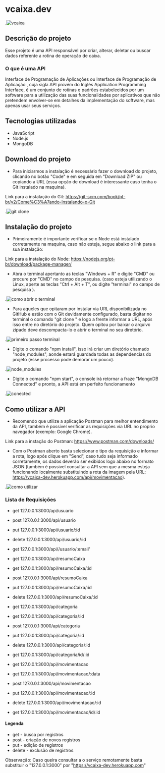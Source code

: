 # vcaixa.dev

.![vcaixa](https://cdn.startupi.com.br/wp-content/uploads/2018/04/api.png)

## Descrição do projeto

Esse projeto é uma API responsável por criar, alterar, deletar ou buscar dados referente a rotina de operação de caixa.

### O que é uma API

Interface de Programação de Aplicações ou Interface de Programação de Aplicação , cuja sigla API provém do Inglês Application Programming Interface, é um conjunto de rotinas e padrões estabelecidos por um software para a utilização das suas funcionalidades por aplicativos que não pretendem envolver-se em detalhes da implementação do software, mas apenas usar seus serviços.

## Tecnologias utilizadas

- JavaScript
- Node.js
- MongoDB

## Download do projeto

- Para iniciarmos a instalação é necessário fazer o download do projeto, clicando no botão "Code" e em seguida em "Download ZIP" ou copiando a URL (essa opção de download é interessante caso tenha o Git instalado na maquina).

Link para a instalação do Git: https://git-scm.com/book/pt-br/v2/Come%C3%A7ando-Instalando-o-Git

.![git clone](https://uploaddeimagens.com.br/images/002/844/430/full/git_clone.png?1598194955)

## Instalação do projeto

- Primeiramente é importante verificar se o Node está instalado corretamente na maquina, caso não esteja, segue abaixo o link para a sua instalação:

Link para a instalação do Node: https://nodejs.org/pt-br/download/package-manager/

- Abra o terminal apertanto as teclas "Windows + R" e digite "CMD" ou procure por "CMD" no campo de pesquisa. (caso esteja utilizando o Linux, aperte as teclas "Ctrl + Alt + T", ou digite "terminal" no campo de pesquisa ).

.![como abrir o terminal](https://uploaddeimagens.com.br/images/002/844/468/full/prompt.PNG?1598196010)

- Para aqueles que opitaram por instalar via URL disponibilizada no GitHub e estão com o Git devidamente configurado, basta digitar no terminal o comando "git clone " e logo a frente informar a URL, após isso entre no diretório do projeto. Quem opitou por baixar o arquivo zipado deve descompacta-lo e abrir o terminal no seu diretório.

.![primeiro passo terminal](https://uploaddeimagens.com.br/images/002/844/482/original/download.png?1598196452)

- Digite o comando "npm install", isso irá criar um diretório chamado "node_modules", aonde estará guardada todas as dependencias do projeto (esse processo pode demorar um pouco).

.![node_modules](https://uploaddeimagens.com.br/images/002/844/490/full/node_modules.png?1598197156)

- Digite o comando "npm start", o console irá retornar a fraze "MongoDB Connected" e pronto, a API está em perfeito funcionamento

.![conected](https://uploaddeimagens.com.br/images/002/844/495/original/conected.png?1598197467)

## Como utilizar a API

- Recomendo que utilize a aplicação Postman para melhor entendimento da API, também é possível verificar as requisições via URL no proprio navegador (exemplo: Google Chrome).

Link para a instação do Postman: https://www.postman.com/downloads/

- Com o Postman aberto basta selecionar o tipo da requisição e informar a rota, logo após clique em "Send", caso tudo seja informado corretamente, os dados deverão ser exibidos logo abaixo no formato JSON (também é possivel consultar a API sem que a mesma esteja funcionando localmente substituindo a rota da imagem pela URL: https://vcaixa-dev.herokuapp.com/api/movimentacao).

.![como utilizar](https://uploaddeimagens.com.br/images/002/844/511/original/como_utilizar.png?1598198270)

### Lista de Requisições

- get 127.0.0.1:3000/api/usuario
- post 127.0.0.1:3000/api/usuario
- put 127.0.0.1:3000/api/usuario/:id
- delete 127.0.0.1:3000/api/usuario/:id
- get 127.0.0.1:3000/api//usuario/:email'

- get 127.0.0.1:3000/api/resumoCaixa
- get 127.0.0.1:3000/api/resumoCaixa/:id
- post 127.0.0.1:3000/api/resumoCaixa
- put 127.0.0.1:3000/api/resumoCaixa/:id
- delete 127.0.0.1:3000/api/resumoCaixa/:id

- get 127.0.0.1:3000/api/categoria
- get 127.0.0.1:3000/api/categoria/:id
- post 127.0.0.1:3000/api/categoria
- put 127.0.0.1:3000/api/categoria/:id
- delete 127.0.0.1:3000/api/categoria/:id
- get 127.0.0.1:3000/api/categoria/id/:id

- get 127.0.0.1:3000/api/movimentacao
- get 127.0.0.1:3000/api/movimentacao/:data
- post 127.0.0.1:3000/api/movimentacao
- put 127.0.0.1:3000/api/movimentacao/:id
- delete 127.0.0.1:3000/api/movimentacao/:id
- get 127.0.0.1:3000/api/movimentacao/id/:id

#### Legenda
- get - busca por registros
- post - criação de novos registros
- put - edição de registros
- delete - exclusão de registros

Observação: Caso queira consultar a o serviço remotamente basta substituir o "127.0.0.1:3000" por "https://vcaixa-dev.herokuapp.com"
